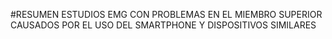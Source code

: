 #RESUMEN ESTUDIOS EMG CON PROBLEMAS EN EL MIEMBRO SUPERIOR CAUSADOS POR EL USO DEL SMARTPHONE Y DISPOSITIVOS SIMILARES
